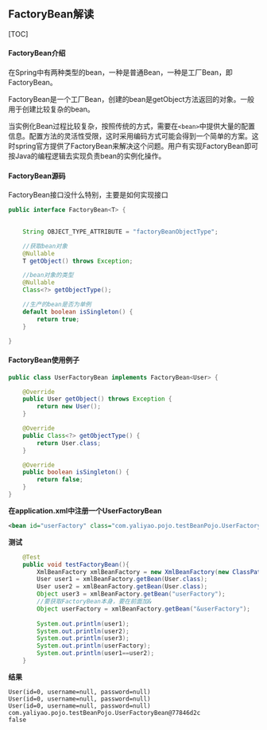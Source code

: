 ## FactoryBean解读

[TOC]



#### FactoryBean介绍

在Spring中有两种类型的bean，一种是普通Bean，一种是工厂Bean，即FactoryBean。

FactoryBean是一个工厂Bean，创建的bean是getObject方法返回的对象。一般用于创建比较复杂的bean。

当实例化Bean过程比较复杂，按照传统的方式，需要在`<bean>`中提供大量的配置信息。配置方法的灵活性受限，这时采用编码方式可能会得到一个简单的方案。这时spring官方提供了FactoryBean来解决这个问题。用户有实现FactoryBean即可按Java的编程逻辑去实现负责bean的实例化操作。



#### FactoryBean源码

FactoryBean接口没什么特别，主要是如何实现接口

```java
public interface FactoryBean<T> {

	
	String OBJECT_TYPE_ATTRIBUTE = "factoryBeanObjectType";

	//获取bean对象
	@Nullable
	T getObject() throws Exception;

	//bean对象的类型
	@Nullable
	Class<?> getObjectType();

	//生产的bean是否为单例
	default boolean isSingleton() {
		return true;
	}

}
```



#### FactoryBean使用例子

```java
public class UserFactoryBean implements FactoryBean<User> {

    @Override
    public User getObject() throws Exception {
        return new User();
    }

    @Override
    public Class<?> getObjectType() {
        return User.class;
    }

    @Override
    public boolean isSingleton() {
        return false;
    }
}
```

**在application.xml中注册一个UserFactoryBean**

```xml
<bean id="userFactory" class="com.yaliyao.pojo.testBeanPojo.UserFactoryBean"/>
```

**测试**

```java
    @Test
    public void testFactoryBean(){
        XmlBeanFactory xmlBeanFactory = new XmlBeanFactory(new ClassPathResource("application.xml"));
        User user1 = xmlBeanFactory.getBean(User.class);
        User user2 = xmlBeanFactory.getBean(User.class);
        Object user3 = xmlBeanFactory.getBean("userFactory");
        //要获取FactoryBean本身，要在前面加&
        Object userFactory = xmlBeanFactory.getBean("&userFactory");
        
        System.out.println(user1);
        System.out.println(user2);
        System.out.println(user3);
        System.out.println(userFactory);
        System.out.println(user1==user2);
    }
```

**结果**

```
User(id=0, username=null, password=null)
User(id=0, username=null, password=null)
User(id=0, username=null, password=null)
com.yaliyao.pojo.testBeanPojo.UserFactoryBean@77846d2c
false
```

